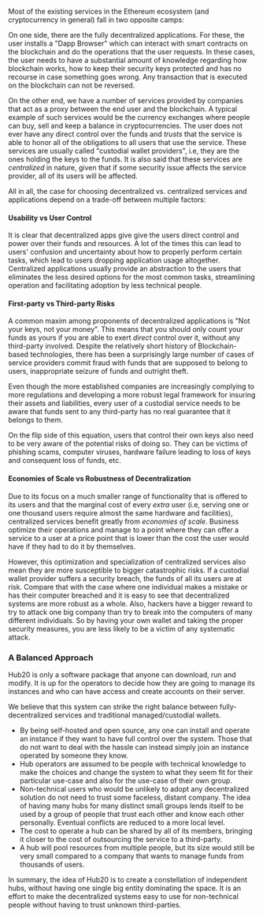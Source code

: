 Most of the existing services in the Ethereum ecosystem (and
cryptocurrency in general) fall in two opposite camps:

On one side, there are the fully decentralized applications. For
these, the user installs a "Dapp Browser" which can interact with
smart contracts on the blockchain and do the operations that the user
requests. In these cases, the user needs to have a substantial amount
of knowledge regarding how blockchain works, how to keep their
security keys protected and has no recourse in case something goes
wrong. Any transaction that is executed on the blockchain can not be
reversed.

On the other end, we have a number of services provided by companies
that act as a proxy between the end user and the blockchain. A typical
example of such services would be the currency exchanges where people
can buy, sell and keep a balance in cryptocurrencies. The user does
not ever have any direct control over the funds and *trusts* that the
service is able to honor all of the obligations to all users that use
the service. These services are usually called "custodial wallet
providers", i.e, they are the ones holding the keys to the funds. It
is also said that these services are *centralized* in nature, given
that if some security issue affects the service provider, all of its
users will be affected.

All in all, the case for choosing decentralized vs. centralized
services and applications depend on a trade-off between multiple factors:

#### Usability vs User Control

It is clear that decentralized apps give give the users direct control
and power over their funds and resources. A lot of the times this can
lead to users' confusion and uncertainty about how to properly perform
certain tasks, which lead to users dropping application usage
altogether. Centralized applications usually provide an abstraction to
the users that eliminates the less desired options for the most common
tasks, streamlining operation and facilitating adoption by less
technical people.

#### First-party vs Third-party Risks

A common maxim among proponents of decentralized applications is "Not
your keys, not your money". This means that you should only count your
funds as yours if you are able to exert *direct* control over it,
without any third-party involved. Despite the relatively short history
of Blockchain-based technologies, there has been a surprisingly large
number of cases of service providers commit fraud with funds that are
supposed to belong to users, inappropriate seizure of funds and
outright theft.

Even though the more established companies are increasingly complying
to more regulations and developing a more robust legal framework for
insuring their assets and liabilities, every user of a custodial
service needs to be aware that funds sent to any third-party has no
real guarantee that it belongs to them.

On the flip side of this equation, users that control their own keys
also need to be very aware of the potential risks of doing so. They
can be victims of phishing scams, computer viruses, hardware failure
leading to loss of keys and consequent loss of funds, etc.

#### Economies of Scale vs Robustness of Decentralization

Due to its focus on a much smaller range of functionality that is
offered to its users and that the marginal cost of every *extra* user
(i.e, serving one or one thousand users require almost the same
hardware and facilities), centralized services benefit greatly from
*economies of scale*. Business optimize their operations and manage to
a point where they can offer a service to a user at a price point that
is lower than the cost the user would have if they had to do it by
themselves.

However, this optimization and specialization of centralized services
also mean they are more susceptible to bigger catastrophic risks. If a
custodial wallet provider suffers a security breach, the funds of all
its users are at risk. Compare that with the case where one individual
makes a mistake or has their computer breached and it is easy to see
that decentralized systems are more robust as a whole. Also, hackers
have a bigger reward to try to attack one big company than try to
break into the computers of many different individuals. So by having
your own wallet and taking the proper security measures, you are less
likely to be a victim of any systematic attack.

### A Balanced Approach

Hub20 is only a software package that anyone can download, run and
modify. It is up for the operators to decide how they are going to
manage its instances and who can have access and create accounts on
their server.

We believe that this system can strike the right balance between
fully-decentralized services and traditional managed/custodial
wallets.

 - By being self-hosted and open source, any one can install and
   operate an instance if they want to have full control over the
   system. Those that do not want to deal with the hassle can instead
   simply join an instance operated by someone they know.
 - Hub operators are assumed to be people with technical knowledge to
   make the choices and change the system to what they seem fit for
   their particular use-case and also for the use-case of their own
   group.
 - Non-technical users who would be unlikely to adopt any
   decentralized solution do not need to trust some faceless, distant
   company. The idea of having many hubs for many distinct small
   groups lends itself to be used by a group of people that trust each
   other and know each other personally. Eventual conflicts are
   reduced to a more local level.
 - The cost to operate a hub can be shared by all of its members,
   bringing it closer to the cost of outsourcing the service to a
   third-party.
 - A hub will pool resources from multiple people, but its size would
   still be very small compared to a company that wants to manage
   funds from thousands of users.

In summary, the idea of Hub20 is to create a constellation of
independent hubs, without having one single big entity dominating the
space. It is an effort to make the decentralized systems easy to use
for non-technical people without having to trust unknown third-parties.
